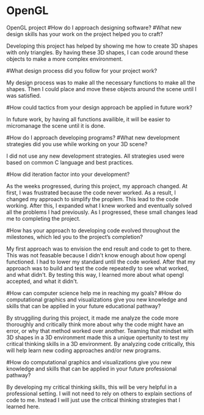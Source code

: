 # OpenGL
OpenGL project
#How do I approach designing software?
#What new design skills has your work on the project helped you to craft?

Developing this project has helped by showing me how to create 3D shapes with only triangles. By having these 3D shapes, I can code around these objects to make a more complex environment.

#What design process did you follow for your project work?

My design process was to make all the necessary functions to make all the shapes. Then I could place and move these objects around the scene until I was satisfied.

#How could tactics from your design approach be applied in future work?

In future work, by having all functions availible, it will be easier to micromanage the scene until it is done.

#How do I approach developing programs?
#What new development strategies did you use while working on your 3D scene?

I did not use any new development strategies. All strategies used were based on common C language and best practices.

#How did iteration factor into your development?

As the weeks progressed, during this project, my approach changed. At first, I was frustrated because the code never worked. As a result, I changed my approach to simplify the proplem. This lead to the code working. After this, I expanded what I knew worked and eventually solved all the problems I had previously. As I progressed, these small changes lead me to completing the project.

#How has your approach to developing code evolved throughout the milestones, which led you to the project’s completion?

My first approach was to envision the end result and code to get to there. This was not feasable because I didn't know enough about how opengl functioned. I had to lower my standard until the code worked. After that my approach was to build and test the code repeatedly to see what worked, and what didn't. By testing this way, I learned more about what opengl accepted, and what it didn't.

#How can computer science help me in reaching my goals?
#How do computational graphics and visualizations give you new knowledge and skills that can be applied in your future educational pathway?

By struggiling during this project, it made me analyze the code more thoroughly and critically think more about why the code might have an error, or why that method worked over another. Teaming that mindset with 3D shapes in a 3D environment made this a unique opertunity to test my critical thinking skills in a 3D environment. By analyzing code critically, this will help learn new coding approaches and/or new programs.

#How do computational graphics and visualizations give you new knowledge and skills that can be applied in your future professional pathway?

By developing my critical thinking skills, this will be very helpful in a professional setting. I will not need to rely on others to explain sections of code to me. Instead I will just use the critical thinking strategies that I learned here.
